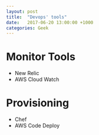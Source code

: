 ```yaml
---
layout: post
title:  "Devops' tools"
date:   2017-06-20 13:00:00 +1000
categories: Geek
---
```


Monitor Tools
=========
- New Relic
- AWS Cloud Watch

Provisioning
===============
- Chef
- AWS Code Deploy
